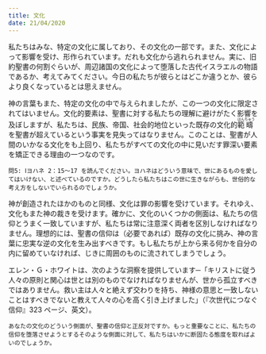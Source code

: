 ```yaml
---
title: 文化
date: 21/04/2020
---
```


私たちはみな、特定の文化に属しており、その文化の一部です。また、文化によって影響を受け、形作られています。だれも文化から逃れられません。実に、旧約聖書の何割ぐらいが、周辺諸国の文化によって堕落した古代イスラエルの物語であるか、考えてみてください。今日の私たちが彼らとはどこか違うとか、彼らより良くなっているとは思えません。

神の言葉もまた、特定の文化の中で与えられましたが、この一つの文化に限定されてはいません。文化的要素は、聖書に対する私たちの理解に避けがたく影響を及ぼしますが、私たちは、民族、帝国、社会的地位といった既存の文化的<ruby>範<rt>はん</rt>疇<rt>ちゅう</rt></ruby>を聖書が超えているという事実を見失ってはなりません。このことは、聖書が人間のいかなる文化をも上回り、私たちがすべての文化の中に見いだす罪深い要素を矯正できる理由の一つなのです。

`問5: Ⅰヨハネ 2：15～17 を読んでください。ヨハネはどういう意味で、世にあるものを愛してはいけない、と述べているのですか。どうしたら私たちはこの世に生きながらも、世俗的な考え方をしないでいられるのでしょうか。`

神が創造されたほかのものと同様、文化は罪の影響を受けています。それゆえ、文化もまた神の裁きを受けます。確かに、文化のいくつかの側面は、私たちの信仰とうまく一致していますが、私たちは常に注意深く両者を区別しなければなりません。理想的には、聖書の信仰は（必要であれば）既存の文化に挑み、神の言葉に忠実な逆の文化を生み出すべきです。もし私たちが上から来る何かを自分の内に留めていなければ、じきに周囲のものに流されてしまうでしょう。

エレン・Ｇ・ホワイトは、次のような洞察を提供しています─「キリストに従う人々の原則と関心は世とは別のものでなければなりませんが、世から孤立すべきではありません。救い主は人々と絶えず交わりを持ち、神様の意思と一致しないことはすべきでないと教えて人々の心を高く引き上げました」（『次世代につなぐ信仰』323 ページ、英文）。

`あなたの文化のどういう側面が、聖書の信仰と正反対ですか。もっと重要なことに、私たちの信仰を堕落させようとするそのような側面に対して、私たちはいかに断固たる態度を取ればよいのでしょうか。`